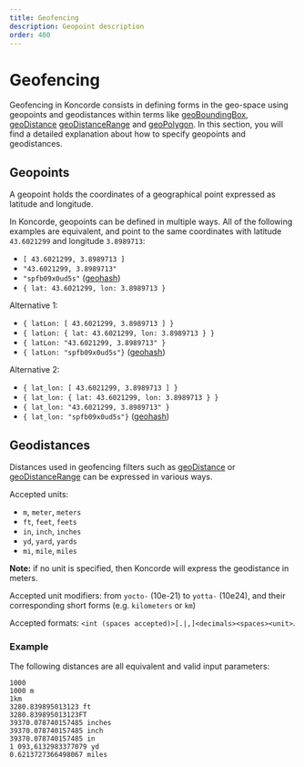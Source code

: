 ```yaml
---
title: Geofencing
description: Geopoint description
order: 400
---
```


# Geofencing

Geofencing in Koncorde consists in defining forms in the geo-space using geopoints and geodistances within terms like
[geoBoundingBox](/core/1/koncorde/essentials/terms#geoboundingbox-default), [geoDistance](/core/1/koncorde/essentials/terms#geodistance-default) [geoDistanceRange](/core/1/koncorde/essentials/terms#geodistancerange-default) and [geoPolygon](/core/1/koncorde/essentials/terms#geopolygon-default). In this section, you will find a detailed
explanation about how to specify geopoints and geodistances.

## Geopoints

A geopoint holds the coordinates of a geographical point expressed as latitude and longitude.

In Koncorde, geopoints can be defined in multiple ways. All of the following examples are equivalent, and point to the same coordinates with latitude `43.6021299` and longitude `3.8989713`:

- `[ 43.6021299, 3.8989713 ]`
- `"43.6021299, 3.8989713"`
- `"spfb09x0ud5s"` ([geohash](https://en.wikipedia.org/wiki/Geohash))
- `{ lat: 43.6021299, lon: 3.8989713 }`

Alternative 1:

- `{ latLon: [ 43.6021299, 3.8989713 ] }`
- `{ latLon: { lat: 43.6021299, lon: 3.8989713 } }`
- `{ latLon: "43.6021299, 3.8989713" }`
- `{ latLon: "spfb09x0ud5s"}` ([geohash](https://en.wikipedia.org/wiki/Geohash))

Alternative 2:

- `{ lat_lon: [ 43.6021299, 3.8989713 ] }`
- `{ lat_lon: { lat: 43.6021299, lon: 3.8989713 } }`
- `{ lat_lon: "43.6021299, 3.8989713" }`
- `{ lat_lon: "spfb09x0ud5s"}` ([geohash](https://en.wikipedia.org/wiki/Geohash))

## Geodistances

Distances used in geofencing filters such as [geoDistance](/core/1/koncorde/essentials/terms/#geodistance-default/) or [geoDistanceRange](/core/1/koncorde/essentials/terms/#geodistance-default-range/) can be expressed in various ways.

Accepted units:

- `m`, `meter`, `meters`
- `ft`, `feet`, `feets`
- `in`, `inch`, `inches`
- `yd`, `yard`, `yards`
- `mi`, `mile`, `miles`

**Note:** if no unit is specified, then Koncorde will express the geodistance in meters.

Accepted unit modifiers: from `yocto-` (10e-21) to `yotta-` (10e24), and their corresponding short forms (e.g. `kilometers` or `km`)

Accepted formats: `<int (spaces accepted)>[.|,]<decimals><spaces><unit>`.

### Example

The following distances are all equivalent and valid input parameters:

```
1000
1000 m
1km
3280.839895013123 ft
3280.839895013123FT
39370.078740157485 inches
39370.078740157485 inch
39370.078740157485 in
1 093,6132983377079 yd
0.6213727366498067 miles
```
